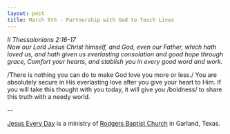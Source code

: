 ```yaml
---
layout: post
title: March 5th - Partnership with God to Touch Lives
---
```


_II Thessalonians 2:16-17  
Now our Lord Jesus Christ himself, and God, even our Father, which
hath loved us, and hath given us everlasting consolation and good
hope through grace, Comfort your hearts, and stablish you in every
good word and work._

/There is nothing you can do to make God love you more or less./
You are absolutely secure in His everlasting love after you give your
heart to Him. If you will take this thought with you today, it will
give you /boldness/ to share this truth with a needy world.

 --

<a href=http://jesuseveryday.net>Jesus Every Day</a> is a ministry of <a href=http://rodgersbaptist.net>Rodgers Baptist Church</a> in Garland, Texas.
